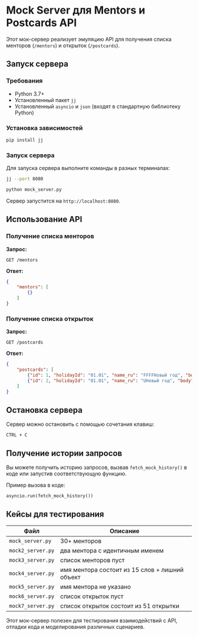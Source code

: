 # Mock Server для Mentors и Postcards API

Этот мок-сервер реализует эмуляцию API для получения списка менторов (`/mentors`) и открыток (`/postcards`).

## Запуск сервера

### Требования
- Python 3.7+
- Установленный пакет `jj`
- Установленный `asyncio` и `json` (входят в стандартную библиотеку Python)

### Установка зависимостей
```sh
pip install jj
```

### Запуск сервера

Для запуска сервера выполните команды в разных терминалах:
```sh
jj --port 8080
```

```sh
python mock_server.py
```

Сервер запустится на `http://localhost:8080`.

## Использование API

### Получение списка менторов
**Запрос:**
```http
GET /mentors
```

**Ответ:**
```json
{
    "mentors": [
        {}
    ]
}
```

### Получение списка открыток
**Запрос:**
```http
GET /postcards
```

**Ответ:**
```json
{
    "postcards": [
        {"id": 1, "holidayId": "01.01", "name_ru": "FFFFНовый год", "body": "🎉✨С Новым годом! Пусть этот год принесёт вам счастье, здоровье и успех!"},
        {"id": 2, "holidayId": "01.01", "name_ru": "UНовый год", "body": "🚀Новый год — это начало новой главы! Пусть она будет написана счастьем!"}
    ]
}
```

## Остановка сервера
Сервер можно остановить с помощью сочетания клавиш:
```
CTRL + C
```

## Получение истории запросов

Вы можете получить историю запросов, вызвав `fetch_mock_history()` в коде или запустив соответствующую функцию.

Пример вызова в коде:
```python
asyncio.run(fetch_mock_history())
```

## Кейсы для тестирования

| Файл | Описание |
|-------|-----------|
| `mock_server.py` | 30+ менторов |
| `mock2_server.py` | два ментора с идентичным именем |
| `mock3_server.py` | список менторов пуст |
| `mock4_server.py` | имя ментора состоит из 15 слов + лишний объект|
| `mock5_server.py` | имя ментора не указано |
| `mock6_server.py` | список открыток пуст |
| `mock7_server.py` | список открыток состоит из 51 открытки |

Этот мок-сервер полезен для тестирования взаимодействий с API, отладки кода и моделирования различных сценариев.




